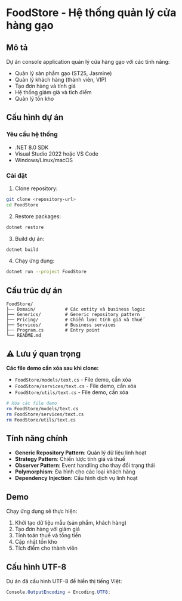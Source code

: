 # FoodStore - Hệ thống quản lý cửa hàng gạo

## Mô tả
Dự án console application quản lý cửa hàng gạo với các tính năng:
- Quản lý sản phẩm gạo (ST25, Jasmine)
- Quản lý khách hàng (thành viên, VIP)
- Tạo đơn hàng và tính giá
- Hệ thống giảm giá và tích điểm
- Quản lý tồn kho

## Cấu hình dự án

### Yêu cầu hệ thống
- .NET 8.0 SDK
- Visual Studio 2022 hoặc VS Code
- Windows/Linux/macOS

### Cài đặt
1. Clone repository:
```bash
git clone <repository-url>
cd FoodStore
```

2. Restore packages:
```bash
dotnet restore
```

3. Build dự án:
```bash
dotnet build
```

4. Chạy ứng dụng:
```bash
dotnet run --project FoodStore
```

## Cấu trúc dự án
```
FoodStore/
├── Domain/           # Các entity và business logic
├── Generics/         # Generic repository pattern
├── Pricing/          # Chiến lược tính giá và thuế
├── Services/         # Business services
├── Program.cs        # Entry point
└── README.md
```

## ⚠️ Lưu ý quan trọng

**Các file demo cần xóa sau khi clone:**
- `FoodStore/models/text.cs` - File demo, cần xóa
- `FoodStore/services/text.cs` - File demo, cần xóa  
- `FoodStore/utils/text.cs` - File demo, cần xóa

```bash
# Xóa các file demo
rm FoodStore/models/text.cs
rm FoodStore/services/text.cs
rm FoodStore/utils/text.cs
```

## Tính năng chính
- **Generic Repository Pattern**: Quản lý dữ liệu linh hoạt
- **Strategy Pattern**: Chiến lược tính giá và thuế
- **Observer Pattern**: Event handling cho thay đổi trạng thái
- **Polymorphism**: Đa hình cho các loại khách hàng
- **Dependency Injection**: Cấu hình dịch vụ linh hoạt

## Demo
Chạy ứng dụng sẽ thực hiện:
1. Khởi tạo dữ liệu mẫu (sản phẩm, khách hàng)
2. Tạo đơn hàng với giảm giá
3. Tính toán thuế và tổng tiền
4. Cập nhật tồn kho
5. Tích điểm cho thành viên

## Cấu hình UTF-8
Dự án đã cấu hình UTF-8 để hiển thị tiếng Việt:
```csharp
Console.OutputEncoding = Encoding.UTF8;
```
